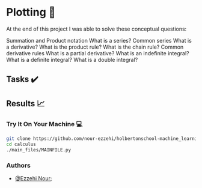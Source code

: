 # Plotting :robot:


At the end of this project I was able to solve these conceptual questions:

Summation and Product notation
What is a series?
Common series
What is a derivative?
What is the product rule?
What is the chain rule?
Common derivative rules
What is a partial derivative?
What is an indefinite integral?
What is a definite integral?
What is a double integral?


## Tasks :heavy_check_mark:


## Results :chart_with_upwards_trend:


### Try It On Your Machine :computer:
```bash
git clone https://github.com/nour-ezzehi/holbertonschool-machine_learning.git
cd calculus
./main_files/MAINFILE.py
```

### Authors
- [@Ezzehi Nour](https://github.com/nour-ezzehi);
